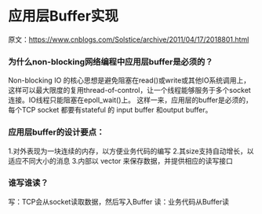 # 应用层Buffer实现
原文：https://www.cnblogs.com/Solstice/archive/2011/04/17/2018801.html
### 为什么non-blocking网络编程中应用层buffer是必须的？
Non-blocking IO 的核心思想是避免阻塞在read()或write或其他IO系统调用上，这样可以最大限度的复用thread-of-control，让一个线程能够服务于多个socket连接。IO线程只能阻塞在epoll_wait()上。
这样一来，应用层的buffer是必须的，每个TCP socket 都要有stateful 的 input buffer 和output buffer。

### 应用层buffer的设计要点：
1.对外表现为一块连续的内存，以方便业务代码的编写
2.其size支持自动增长，以适应不同大小的消息
3.内部以 vector<char> 来保存数据，并提供相应的读写接口

### 谁写谁读？
写：TCP会从socket读取数据，然后写入Buffer
读：业务代码从Buffer读
